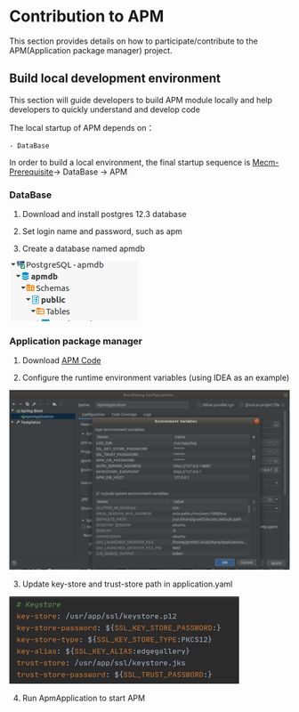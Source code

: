 Contribution to APM
==========================

This section provides details on how to participate/contribute to the APM(Application package manager) project. 

## Build local development environment

This section will guide developers to build APM module locally and help developers to quickly understand and
 develop
 code 

The local startup of APM depends on：
```
- DataBase
```
In order to build a local environment, the final startup sequence is [Mecm-Prerequisite](MECM_Prerequisite.md)-> DataBase -> APM

### DataBase

1. Download and install postgres 12.3 database 

2. Set login name and password, such as apm

3. Create a database named apmdb

![](/uploads/images/2021/cor2020/apm-db.png "apm-db.png")

### Application package manager

1. Download [APM Code](https://gitee.com/edgegallery/mecm-apm/)

2. Configure the runtime environment variables (using IDEA as an example)

![](/uploads/images/2021/cor2020/apm.png "apm.png")

3. Update key-store and trust-store path in application.yaml

![](/uploads/images/2021/cor2020/key-store.png "key-store.png")

4. Run ApmApplication to start APM
